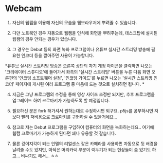 # Webcam

1. 자신의 웹캠을 이용해 자신의 모습을 웹브라우저에 뿌려줄 수 있습니다.   

2. 다만 노트북인 경우 자동으로 웹캠을 인식해 화면을 뿌려주는데, 데스크탑에 설치된 웹캠의 경우 안되는 경우가 있습니다.   

3. 그 경우는 Debut 등의 화면 녹화 프로그램이나 유튜브 실시간 스트리밍 방송에 필요한 인코더 등을 깔아주면 사용이 가능합니다.   

*유튜브 실시간 스트리밍 방송은 오른쪽 상단의 자기 계정 아이콘을 클릭하면 나오는 '크리에이터 스튜디오'에 들어가서 좌측의 '실시간 스트리밍' 버튼을 누른 다음 화면 오른편의  '인코딩 소프트웨어 설정', '인코딩 가이드'를 누르면 나오는 '실시간 스트리밍 인코더' 페이지에 게시된 여러 프로그램 중 마음에 드는 것으로 설치하면 됩니다. *  

4. 지금은 그냥 프로그램의 수정을 통해 영상 사이즈 조정만 되지만, 추후 프로그램을 업그레이드 하여 크로마키가 가능하도록 할 예정입니다.   

5. 필요하신 분은 fork 해가셔서 원하는대로 수정하시면 되구요. p5js를 공부하시면 저보다 빨리 저비용으로 크로마키를 구현하실 수 있을거에요...  

6. 참고로 저는 Debut 프로그램을 구입하여 컴퓨터의 화면을 녹화하는데요.. 여기에 웹캠 크로마키가 가능하게 된다면 꽤나 유용할 것 같습니다.   

7. 물론 깊이지각이 되는 인텔의 리얼센스 같은 카메라를 사용하면 자동으로 뒷 배경을 날려줄 수도 있지만, 아직은 머리카락 부분이 깍두기가 되는 현상들이 좀 있기도 하고... 비싸기도 해서... ㅎㅎ  

